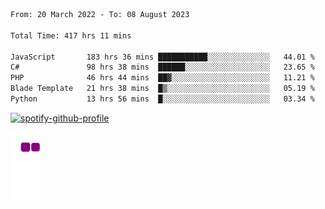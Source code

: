 <!--START_SECTION:waka-->

```txt
From: 20 March 2022 - To: 08 August 2023

Total Time: 417 hrs 11 mins

JavaScript       183 hrs 36 mins ███████████░░░░░░░░░░░░░░   44.01 %
C#               98 hrs 38 mins  ██████░░░░░░░░░░░░░░░░░░░   23.65 %
PHP              46 hrs 44 mins  ██▓░░░░░░░░░░░░░░░░░░░░░░   11.21 %
Blade Template   21 hrs 38 mins  █▒░░░░░░░░░░░░░░░░░░░░░░░   05.19 %
Python           13 hrs 56 mins  █░░░░░░░░░░░░░░░░░░░░░░░░   03.34 %
```

<!--END_SECTION:waka-->
[![spotify-github-profile](https://spotify-github-profile.vercel.app/api/view?uid=c00zprrvy9xiloa9qnco3hmng&cover_image=true&theme=novatorem&show_offline=false&background_color=121212&bar_color=53b14f&bar_color_cover=false)](https://spotify-github-profile.vercel.app/api/view?uid=c00zprrvy9xiloa9qnco3hmng&redirect=true)

![snake gif](https://github.com/hoanghip108/hoanghip108/blob/output/github-contribution-grid-snake.gif)

